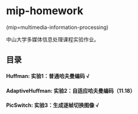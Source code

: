 # mip-homework

(mip=multimedia-information-processing)

中山大学多媒体信息处理课程实验作业。

## 目录
#### Huffman: 实验1：普通哈夫曼编码 √
#### AdaptiveHuffman: 实验2：自适应哈夫曼编码（11.18）
#### PicSwitch: 实验3：生成逐帧切换图像 √

